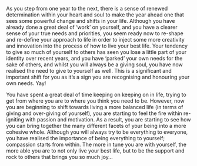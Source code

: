 As you step from one year to the next, there is a sense of renewed determination within your heart and soul to make the year ahead one that sees some powerful change and shifts in your life. Although you have already done a great deal of ‘work’ on yourself, and you have a clearer sense of your true needs and priorities, you seem ready now to re-shape and re-define your approach to life in order to inject some more creativity and innovation into the process of how to live your best life. Your tendency to give so much of yourself to others has seen you lose a little part of your identity over recent years, and you have ‘parked’ your own needs for the sake of others, and whilst you will always be a giving soul, you have now realised the need to give to yourself as well. This is a significant and important shift for you as it’s a sign you are recognising and honouring your own needs. Yay!

You have spent a great deal of time keeping on keeping on in life, trying to get from where you are to where you think you need to be. However, now you are beginning to shift towards living a more balanced life (in terms of giving and over-giving of yourself), you are starting to feel the fire within re-igniting with passion and motivation. As a result, you are starting to see how you can bring together the many different facets of your being into a more cohesive whole. Although you will always try to be everything to everyone, you have realised the importance of being everything to yourself; compassion starts from within. The more in tune you are with yourself, the more able you are to not only live your best life, but to be the support and rock to others that brings you so much joy…